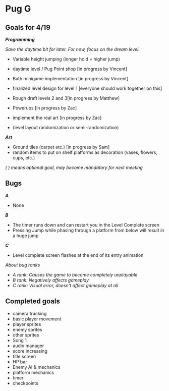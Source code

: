 # Pug G

## Goals for 4/19
***Programming***

*Save the daytime bit for later. For now, focus on the dream level.*
- Variable height jumping (longer hold = higher jump) 
- daytime level / Pug Point shop [in progress by Vincent]
- Bath minigame implementation [in progress by Vincent]
- finalized level design for level 1 [everyone should work together on this]
- Rough draft levels 2 and 3[in progress by Matthew]
- Powerups [in progress by Zac]
- implement the real art [in progress by Zac]

- (level layout randomization or semi-randomization)

***Art***
- Ground tiles (carpet etc.) [in progress by Sam]
- random items to put on shelf platforms as decoration (vases, flowers, cups, etc.)

*( ) means optional goal, may become mandatory for next meeting*


## Bugs

***A***

- None

***B***

- The timer runs down and can restart you in the Level Complete screen
- Pressing Jump while phasing through a platform from below will result in a huge jump

***C***

- Level complete screen flashes at the end of its entry animation

*About bug ranks*
- *A rank: Causes the game to become completely unplayable*
- *B rank: Negatively affects gameplay*
- *C rank: Visual error, doesn't affect gameplay at all*

## Completed goals

- camera tracking
- basic player movement
- player sprites
- enemy sprites
- other sprites
- Song 1
- audio manager
- score increasing
- title screen
- HP bar
- Enemy AI & mechanics
- platform mechanics
- timer
- checkpoints
